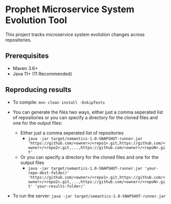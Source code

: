 # Prophet Microservice System Evolution Tool

This project tracks microservice system evolution changes across repositories.


## Prerequisites

* Maven 3.6+
* Java 11+ (11 Recommended) 

## Reproducing results 

- To compile:
    ``mvn clean install -DskipTests``

- You can generate the files two ways, either just a comma seperated list of repositories or you can specify a directory for the cloned files and one for the output files:
    - Either just a comma seperated list of repositories
        - ```java -jar target/semantics-1.0-SNAPSHOT-runner.jar 'https://github.com/<owner>/<repo1>.git,https://github.com/<owner>/<repo2>.git,...,https://github.com/<owner>/<repoN>.git'```
    - Or you can specify a directory for the cloned files and one for the output files
        - ```java -jar target/semantics-1.0-SNAPSHOT-runner.jar 'your-repo-dest-folder/' 'https://github.com/<owner>/<repo1>.git,https://github.com/<owner>/<repo2>.git,...,https://github.com/<owner>/<repoN>.git' 'your-results-folder/'```

- To run the server:
```java -jar target/semantics-1.0-SNAPSHOT-runner.jar```
